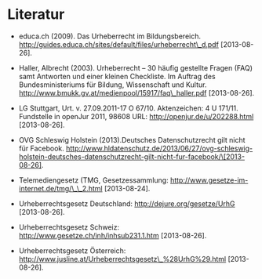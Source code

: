 # Literatur

- educa.ch (2009). Das Urheberrecht im Bildungsbereich. http://guides.educa.ch/sites/default/files/urheberrecht\_d.pdf \[2013-08-26].

- Haller, Albrecht (2003). Urheberrecht – 30 häufig gestellte Fragen (FAQ) samt Antworten und einer kleinen Checkliste. Im Auftrag des Bundesministeriums für Bildung, Wissenschaft und Kultur. http://www.bmukk.gv.at/medienpool/15917/faq\_haller.pdf \[2013-08-26].

- LG Stuttgart, Urt. v. 27.09.2011-17 O 67/10. Aktenzeichen: 4 U 171/11. Fundstelle in openJur 2011, 98608 URL: http://openjur.de/u/202288.html \[2013-08-26].

- OVG Schleswig Holstein (2013).Deutsches Datenschutzrecht gilt nicht für Facebook. http://www.hldatenschutz.de/2013/06/27/ovg-schleswig-holstein-deutsches-datenschutzrecht-gilt-nicht-fur-facebook/\[2013-08-26].

- Telemediengesetz (TMG, Gesetzessammlung: http://www.gesetze-im-internet.de/tmg/\_\_2.html \[2013-08-24].

- Urheberrechtsgesetz Deutschland: http://dejure.org/gesetze/UrhG \[2013-08-26].

- Urheberrechtsgesetz Schweiz: http://www.gesetze.ch/inh/inhsub231.1.htm \[2013-08-26].

- Urheberrechtsgesetz Österreich: http://www.jusline.at/Urheberrechtsgesetz\_%28UrhG%29.html \[2013-08-26].

